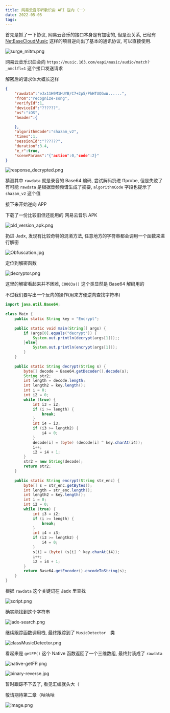 ```yaml
---
title: 网易云音乐听歌识曲 API 逆向 (一)
date: 2022-05-05
tags:
---
```

首先是抓了一下协议, 网易云音乐的接口本身是有加密的, 但是没关系, 已经有 [NetEaseCloudMusic](https://github.com/Binaryify/NeteaseCloudMusicApi) 这样的项目逆向出了基本的通讯协议, 可以直接使用.

![surge_mitm.png](https://s2.loli.net/2022/05/05/3BGhneWfKdCQzFm.png)

<!-- more -->

网易云音乐识曲会向 `https://music.163.com/eapi/music/audio/match?_nmclfl=1` 这个接口发送请求

解密后的请求体大概长这样

```json
{  
    "rawdata":"eJx11H9M1HUYB/C7+2p5/PhHTUQGwW......",  
    "from":"recognize-song",  
    "verifyId":1,  
    "deviceId":"??????",  
    "os":"iOS",  
    "header":{  
  
    },  
    "algorithmCode":"shazam_v2",  
    "times":1,  
    "sessionId":"??????",  
    "duration":3.4,  
    "e_r":true,  
    "sceneParams":"{"action":0,"code":2}"  
}  
```
![response_decrypted.png](https://s2.loli.net/2022/05/05/23zLWdGwqIacXoy.png)

猜测其中 `rawdata` 就是录音的 Base64 编码, 尝试解码扔进 ffprobe, 但是失败了  
有可能 `rawdata` 是根据音频频谱生成了摘要, `algorithmCode` 字段也提示了 `shazam_v2` 这个值

接下来开始逆向 APP

下载了一份比较旧但还能用的 网易云音乐 APK

![old_version_apk.png](https://s2.loli.net/2022/05/05/uliO4SfnUpyIN1L.png)

扔进 Jadx, 发现有比较奇特的混淆方法, 任意地方的字符串都会调用一个函数来进行解密

![Obfuscation.jpg](https://s2.loli.net/2022/05/05/wrAiL2uzyHUsPD7.jpg)

定位到解密函数

![decryptor.png](https://s2.loli.net/2022/05/05/d43Aw5fTby2h9ju.png)

这里的解密看起来并不困难, `C0003a()` 这个类显然是 Base64 解码用的

不过我们要写出一个反向的操作(用来方便逆向查找字符串)
```java
import java.util.Base64;  
  
class Main {  
    public static String key = "Encrypt";  
  
    public static void main(String[] args) {  
        if (args[0].equals("decrypt")) {  
            System.out.println(decrypt(args[1]));;  
        }else{  
            System.out.println(encrypt(args[1]));  
        }  
    }  
  
    public static String decrypt(String s) {  
        byte[] decode = Base64.getDecoder().decode(s);  
        String str2;  
        int length = decode.length;  
        int length2 = key.length();  
        int i = 0;  
        int i2 = 0;  
        while (true) {  
            int i3 = i2;  
            if (i >= length) {  
                break;  
            }  
            int i4 = i3;  
            if (i3 >= length2) {  
                i4 = 0;  
            }  
            decode[i] = (byte) (decode[i] ^ key.charAt(i4));  
            i++;  
            i2 = i4 + 1;  
        }  
        str2 = new String(decode);  
        return str2;  
    }  
  
    public static String encrypt(String str_enc) {  
        byte[] s = str_enc.getBytes();  
        int length = str_enc.length();  
        int length2 = key.length();  
        int i = 0;  
        int i2 = 0;  
        while (true) {  
            int i3 = i2;  
            if (i >= length) {  
                break;  
            }  
            int i4 = i3;  
            if (i3 >= length2) {  
                i4 = 0;  
            }  
            s[i] = (byte) (s[i] ^ key.charAt(i4));  
            i++;  
            i2 = i4 + 1;  
        }  
        return Base64.getEncoder().encodeToString(s);  
    }  
}  
```
根据 `rawdata` 这个关键词在 Jadx 里查找

![script.png](https://s2.loli.net/2022/05/05/HftdwSoXDxGZ4rK.png)

确实能找到这个字符串

![jadx-search.png](https://s2.loli.net/2022/05/05/21eOoprbA8XMcwf.png)

继续跟踪函数调用栈, 最终跟踪到了 `MusicDetector`　类

![classMusicDetector.png](https://s2.loli.net/2022/05/05/O2LAXsbWQKMmqfD.png)

看起来是 `getFP()` 这个 Native 函数返回了一个三维数组, 最终封装成了 `rawdata`

![native-getFP.png](https://s2.loli.net/2022/05/05/GaiMZqrzTgAUwCn.png)

![binary-reverse.jpg](https://s2.loli.net/2022/05/05/X27B6ZKoY38PAtd.jpg)

暂时跟踪不下去了, 看见汇编就头大（

敬请期待第二章（咕咕咕

![image.png](https://s2.loli.net/2022/05/05/btmIr6v8R9L2onp.png)